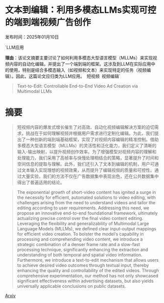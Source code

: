 # 文本到编辑：利用多模态LLMs实现可控的端到端视频广告创作

发布时间：2025年01月10日

`LLM应用

**理由**：该论文摘要主要讨论了如何利用多模态大型语言模型（MLLMs）来实现视频内容的自动化编辑，并提出了一个端到端的框架。这涉及到LLM在实际应用中的使用，特别是结合多模态输入（如视频和文本）来实现特定的任务（视频编辑）。因此，这篇论文应归类为LLM应用。` `短视频` `视频编辑`

> Text-to-Edit: Controllable End-to-End Video Ad Creation via Multimodal LLMs

# 摘要

> 短视频内容的爆发式增长催生了对高效、自动化视频编辑解决方案的迫切需求，挑战在于如何理解视频并根据用户需求进行定制化编辑。为此，我们提出了一种创新的端到端基础框架，实现了对视频内容编辑的精准控制。借助多模态大型语言模型（MLLMs）的灵活性和泛化能力，我们定义了清晰的输入-输出映射，以提升视频创作效率。为了增强模型对视频内容的理解和处理能力，我们采用了高帧率与快慢处理相结合的策略，显著提升了时间和空间信息的提取与理解。此外，我们还引入了文本到编辑的机制，用户可通过文本输入实现理想的视频效果，从而提升了编辑视频的质量和可控性。通过大量实验，我们的方法不仅在广告数据集中表现出色，还在公共数据集中得出了普遍适用的结论。

> The exponential growth of short-video content has ignited a surge in the necessity for efficient, automated solutions to video editing, with challenges arising from the need to understand videos and tailor the editing according to user requirements. Addressing this need, we propose an innovative end-to-end foundational framework, ultimately actualizing precise control over the final video content editing. Leveraging the flexibility and generalizability of Multimodal Large Language Models (MLLMs), we defined clear input-output mappings for efficient video creation. To bolster the model's capability in processing and comprehending video content, we introduce a strategic combination of a denser frame rate and a slow-fast processing technique, significantly enhancing the extraction and understanding of both temporal and spatial video information. Furthermore, we introduce a text-to-edit mechanism that allows users to achieve desired video outcomes through textual input, thereby enhancing the quality and controllability of the edited videos. Through comprehensive experimentation, our method has not only showcased significant effectiveness within advertising datasets, but also yields universally applicable conclusions on public datasets.

[Arxiv](https://arxiv.org/abs/2501.05884)